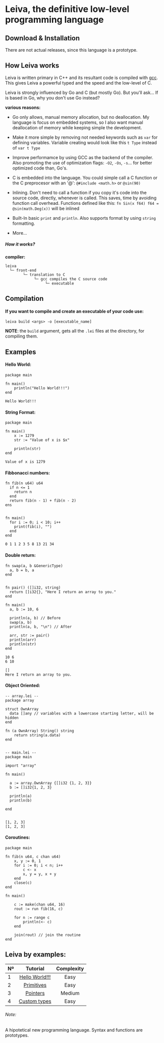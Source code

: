 # Leiva, the definitive low-level programming language
## Download & Installation
There are not actual releases, since this language is a prototype. 

## How Leiva works
Leiva is written primary in C++ and its resultant code is compiled with [gcc](https://github.com/gcc-mirror/gcc). This gives Leiva a powerful typed and the speed and the low-level of C.

Leiva is strongly influenced by Go and C (but mostly Go). But you'll ask... If is based in Go, why you don't use Go instead?

**various reasons:**
* Go only allows, manual memory allocation, but no deallocation. My language is focus on embedded systems, so I also want manual deallocation of memory while keeping simple the development.

* Make it more simple by removing not needed keywords such as ```var``` for defining variables. Variable creating would look like this ```t Type``` instead of ```var t Type```

* Improve performamce by using GCC as the backend of the compiler. Also promoting the use of optimization flags: `-O2`, `-Os`, `-s`... for better optimized code than, Go's.

* C is embedded into the language. You could simple call a C function or the C preprocesor with an '@': `@#include <math.h>` or `@sin(90)`

* Inlining. Don't need to call a function if you copy it's code into the source code, directly, whenever is called. This saves, time by avoiding function call overhead. Functions defined like this: `fn Sin(x f64) f64 = @sin(math.Deg(x))` will be inlined

* Built-In basic `print` and `println`. Also supports format by using `string` formatting.

* More...

##### How it works?
**compiler:**
```
leiva
  └─ front-end
        └─ translation to C
             └─ gcc compiles the C source code
                  └─ executable
```

## Compilation

#### If you want to compile and create an executable of your code use:
```
leiva build <args> -o [executable_name]
```
**NOTE**: the `build` argument, gets all the `.lei` files at the directory, for compiling them.
## Examples
#### Hello World:
```
package main

fn main()
    println("Hello World!!!")
end
```
```
Hello World!!!
```
#### String Format:
```
package main

fn main()
    x := 1279
    str := "Value of x is $x"
    
    println(str)
end
```
```
Value of x is 1279
```
#### Fibbonacci numbers:
```
fn fib(n u64) u64 
  if n <= 1
    return n
  end
  return fib(n - 1) + fib(n - 2)
ens
  

fn main()
  for i := 0; i < 10; i++
    print(fib(i), "")
  end
end

```
```
0 1 1 2 3 5 8 13 21 34
```

#### Double return:
```
fn swap(a, b &GenericType)
  a, b = b, a
end
  

fn pair() ([]i32, string)
  return []i32{}, "Here I return an array to you."
end

fn main()
  a, b := 10, 6

  println(a, b) // Before
  swap(a, b)
  println(a, b, "\n") // After

  arr, str := pair()
  println(arr)
  println(str)
end
```
```
10 6
6 10

[]
Here I return an array to you.
```

#### Object Oriented:
```
-- array.lei --
package array

struct OwnArray
  data []any // variables with a lowercase starting letter, will be hidden
end

fn (a OwnArray) String() string
    return string(a.data)
end


-- main.lei --
package main

import "array"

fn main()
  
  a := array.OwnArray {[]i32 {1, 2, 3}}
  b := []i32{1, 2, 3}
  
  println(a)
  println(b)
  
end
  
```
```
[1, 2, 3] 
[1, 2, 3]
```
#### Coroutines:
```
package main

fn fib(n u64, c chan u64)
    x, y := 0, 1
    for i := 0; i < n; i++
        c <- x
        x, y = y, x + y
    end
    close(c)
end

fn main()

    c := make(chan u64, 16)
    rout := run fib(16, c)

    for n := range c
        println(<- c)
    end

    join(rout) // join the routine
end
```
## Leiva by examples:
| Nº            | Tutorial      | Complexity      |
| ------------- |:-------------:|:---------------:|
| 1             | [Hello World!!!](https://github.com/AlKiam/Leiva/tree/master/Examples/Hello%20World) | Easy |
| 2             | [Primitives](https://github.com/AlKiam/Leiva/tree/master/Examples/Primitives) | Easy |
| 3             | [Pointers](https://github.com/AlKiam/Leiva/tree/master/Examples/Pointers) | Medium |
| 4             | [Custom types](https://github.com/AlKiam/Leiva/tree/master/Examples/Custom%20Types) | Easy |

###### Note:
A hipotetical new programming language. Syntax and functions are prototypes.
